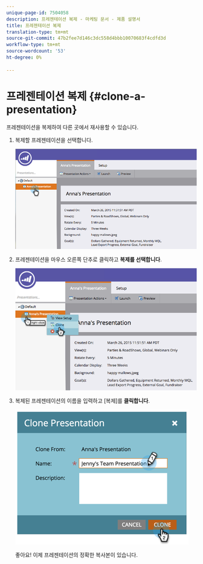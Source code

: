 ```yaml
---
unique-page-id: 7504058
description: 프레젠테이션 복제 - 마케팅 문서 - 제품 설명서
title: 프레젠테이션 복제
translation-type: tm+mt
source-git-commit: 47b2fee7d146c3dc558d4bbb10070683f4cdfd3d
workflow-type: tm+mt
source-wordcount: '53'
ht-degree: 0%

---
```



# 프레젠테이션 복제 {#clone-a-presentation}

프레젠테이션을 복제하여 다른 곳에서 재사용할 수 있습니다.

1. 복제할 프레젠테이션을 선택합니다.

   ![](assets/image2015-3-26-12-3a22-3a6.png)

1. 프레젠테이션을 마우스 오른쪽 단추로 클릭하고 **복제를 선택합니다**.

   ![](assets/image2015-3-26-12-3a22-3a47.png)

1. 복제된 프레젠테이션의 이름을 입력하고 [복제]를 **클릭합니다**.

   ![](assets/image2015-3-20-16-3a14-3a44.png)

   좋아요! 이제 프레젠테이션의 정확한 복사본이 있습니다.

